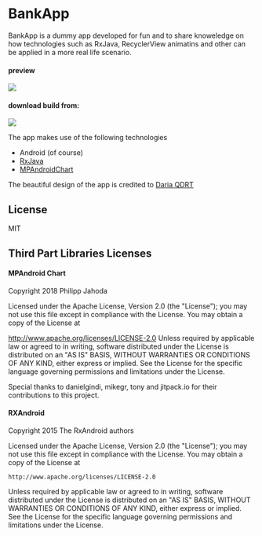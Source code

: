 # BankApp

BankApp is a dummy app developed for fun and to share knoweledge on how technologies such as RxJava, RecyclerView animatins and other can be applied in a more real life scenario.
#### preview
![](https://lh3.googleusercontent.com/XR7wmomK6vE4o7IPRa6akgXYQBJcYcmge_knA_ILZe8ZeTG0B-2cE-2I4BMQ9sHJ0Q=w1536-h734)

#### download build from:
[![](https://play.google.com/intl/en_gb/badges/images/generic/en_badge_web_generic.png)](https://play.google.com/store/apps/details?id=com.aarcoraci.bankapp)

The app makes use of the following technologies

  - Android (of course)
  - [RxJava][rx]
  - [MPAndroidChart][mpcharts]

The beautiful design of the app is credited to [Daria QDRT][daria]


License
----
MIT

Third Part Libraries Licenses
----
####  MPAndroid Chart
Copyright 2018 Philipp Jahoda

Licensed under the Apache License, Version 2.0 (the "License"); you may not use this file except in compliance with the License. You may obtain a copy of the License at

http://www.apache.org/licenses/LICENSE-2.0
Unless required by applicable law or agreed to in writing, software distributed under the License is distributed on an "AS IS" BASIS, WITHOUT WARRANTIES OR CONDITIONS OF ANY KIND, either express or implied. See the License for the specific language governing permissions and limitations under the License.

Special thanks to danielgindi, mikegr, tony and jitpack.io for their contributions to this project.

#### RXAndroid

Copyright 2015 The RxAndroid authors

Licensed under the Apache License, Version 2.0 (the "License");
you may not use this file except in compliance with the License.
You may obtain a copy of the License at

    http://www.apache.org/licenses/LICENSE-2.0

Unless required by applicable law or agreed to in writing, software
distributed under the License is distributed on an "AS IS" BASIS,
WITHOUT WARRANTIES OR CONDITIONS OF ANY KIND, either express or implied.
See the License for the specific language governing permissions and
limitations under the License.

   [daria]: <https://dribbble.com/QDRT>
   [mpcharts]: <https://github.com/PhilJay/MPAndroidChart>
   [rx]: <https://github.com/ReactiveX/RxAndroid>


